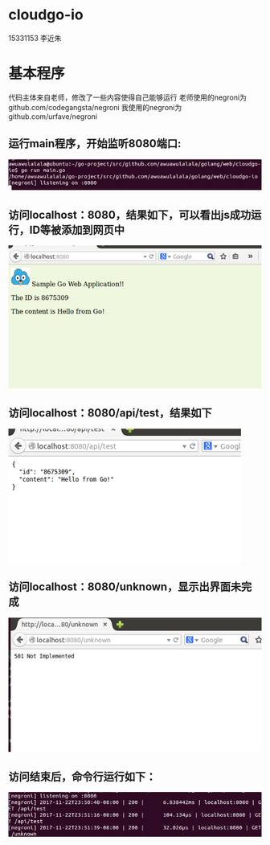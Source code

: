 # cloudgo-io
15331153 李近朱

# 基本程序
代码主体来自老师，修改了一些内容使得自己能够运行
老师使用的negroni为github.com/codegangsta/negroni
我使用的negroni为 github.com/urfave/negroni

## 运行main程序，开始监听8080端口:
![image](https://github.com/awuawulalala/cloudgo-io/blob/master/result/1.png)

## 访问localhost：8080，结果如下，可以看出js成功运行，ID等被添加到网页中
![image](https://github.com/awuawulalala/cloudgo-io/blob/master/result/2.png)

## 访问localhost：8080/api/test，结果如下
![image](https://github.com/awuawulalala/cloudgo-io/blob/master/result/3.png)

## 访问localhost：8080/unknown，显示出界面未完成
![image](https://github.com/awuawulalala/cloudgo-io/blob/master/result/4.png)

## 访问结束后，命令行运行如下：
![image](https://github.com/awuawulalala/cloudgo-io/blob/master/result/5.png)



